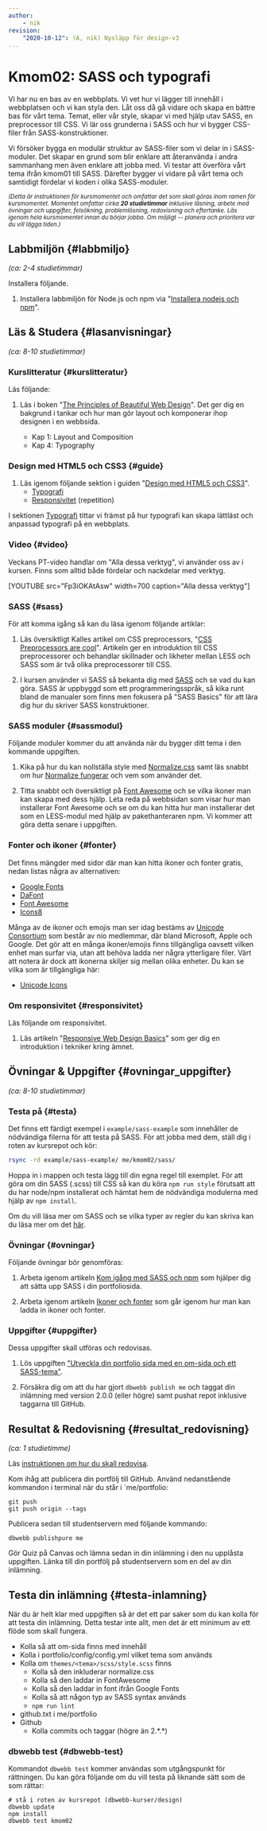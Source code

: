 ```yaml
---
author:
    - nik
revision:
    "2020-10-12": (A, nik) Nysläpp för design-v3
...
```

Kmom02: SASS och typografi
====================================

Vi har nu en bas av en webbplats. Vi vet hur vi lägger till innehåll i webbplatsen och vi kan styla den. Låt oss då gå vidare och skapa en bättre bas för vårt tema. Temat, eller vår style, skapar vi med hjälp utav SASS, en preprocessor till CSS. Vi lär oss grunderna i SASS och hur vi bygger CSS-filer från SASS-konstruktioner.

Vi försöker bygga en modulär struktur av SASS-filer som vi delar in i SASS-moduler. Det skapar en grund som blir enklare att återanvända i andra
sammanhang men även enklare att jobba med. Vi testar att överföra vårt tema ifrån kmom01 till SASS. Därefter bygger vi vidare på vårt tema och samtidigt fördelar vi koden i olika SASS-moduler.

<small><i>(Detta är instruktionen för kursmomentet och omfattar det som skall göras inom ramen för kursmomentet. Momentet omfattar cirka **20 studietimmar** inklusive läsning, arbete med övningar och uppgifter, felsökning, problemlösning, redovisning och eftertanke. Läs igenom hela kursmomentet innan du börjar jobba. Om möjligt -- planera och prioritera var du vill lägga tiden.)</i></small>


Labbmiljön  {#labbmiljo}
---------------------------------

*(ca: 2-4 studietimmar)*

Installera följande.

1. Installera labbmiljön för Node.js och npm via "[Installera nodejs och npm](labbmiljo/node-och-npm)".



Läs & Studera  {#lasanvisningar}
---------------------------------

*(ca: 8-10 studietimmar)*



### Kurslitteratur  {#kurslitteratur}

Läs följande:

1. Läs i boken "[The Principles of Beautiful Web Design](kunskap/boken-the-principles-of-beautiful-web-design)". Det ger dig en bakgrund i tankar och hur man gör layout och komponerar ihop designen i en webbsida.

    * Kap 1: Layout and Composition
    * Kap 4: Typography



### Design med HTML5 och CSS3  {#guide}

1. Läs igenom följande sektion i guiden "[Design med HTML5 och CSS3](guide/design-med-html5-och-css3)".
    * [Typografi](guide/design-med-html5-och-css3/typografi)
    * [Responsivitet](guide/design-med-html5-och-css3/responsivitet) (repetition)

I sektionen [Typografi](guide/design-med-html5-och-css3/grid-och-typografi) tittar vi främst på hur typografi kan skapa lättläst och anpassad typografi på en webbplats.



### Video {#video}

Veckans PT-video handlar om "Alla dessa verktyg", vi använder oss av i kursen. Finns som alltid både fördelar och nackdelar med verktyg.

[YOUTUBE src="Fp3iOKAtAsw" width=700 caption="Alla dessa verktyg"]



### SASS {#sass}

För att komma igång så kan du läsa igenom följande artiklar:

1. Läs översiktligt Kalles artikel om CSS preprocessors, "[CSS Preprocessors are cool](http://dbwebb.se/article/Kalle_CSS_LESS_SASS.pdf)". Artikeln ger en introduktion till CSS preprocessorer och behandlar skillnader och likheter mellan LESS och SASS som är två olika preprocessorer till CSS.

1. I kursen använder vi SASS så bekanta dig med [SASS](https://sass-lang.com/guide) och se vad du kan göra. SASS är uppbyggd som ett programmeringsspråk, så kika runt bland de manualer som finns men fokusera på "SASS Basics" för att lära dig hur du skriver SASS konstruktioner.

### SASS moduler {#sassmodul}

Följande moduler kommer du att använda när du bygger ditt tema i den kommande uppgiften.

1. Kika på hur du kan nollställa style med [Normalize.css](https://necolas.github.io/normalize.css/) samt läs snabbt om hur [Normalize fungerar](http://nicolasgallagher.com/about-normalize-css/) och vem som använder det.

1. Titta snabbt och översiktligt på [Font Awesome](https://fontawesome.com/) och se vilka ikoner man kan skapa med dess hjälp. Leta reda på webbsidan som visar hur man installerar Font Awesome och se om du kan hitta hur man installerar det som en LESS-modul med hjälp av pakethanteraren npm. Vi kommer att göra detta senare i uppgiften.

### Fonter och ikoner {#fonter}

Det finns mängder med sidor där man kan hitta ikoner och fonter gratis, nedan listas några av alternativen:

* [Google Fonts](https://fonts.google.com/)
* [DaFont](https://fontawesome.com/)
* [Font Awesome](https://fontawesome.com/)
* [Icons8](https://icons8.com/)

Många av de ikoner och emojis man ser idag bestäms av [Unicode Consortium](https://en.wikipedia.org/wiki/Unicode_Consortium) som består av nio medlemmar, där bland Microsoft, Apple och Google. Det gör att en många ikoner/emojis finns tillgängliga oavsett vilken enhet man surfar via, utan att behöva ladda ner några ytterligare filer. Värt att notera är dock att ikonerna skiljer sig mellan olika enheter. Du kan se vilka som är tillgängliga här:

* [Unicode Icons](https://unicode-table.com/en/)

### Om responsivitet {#responsivitet}

Läs följande om responsivitet.

1. Läs artikeln "[Responsive Web Design Basics](https://developers.google.com/web/fundamentals/design-and-ux/responsive/)" som ger dig en introduktion i tekniker kring ämnet.


Övningar & Uppgifter  {#ovningar_uppgifter}
-------------------------------------------

*(ca: 8-10 studietimmar)*

### Testa på {#testa}

Det finns ett färdigt exempel i `example/sass-example` som innehåller de nödvändiga filerna för att testa på SASS. För att jobba med dem, ställ dig i roten av kursrepot och kör:

```bash
rsync -rd example/sass-example/ me/kmom02/sass/
```

Hoppa in i mappen och testa lägg till din egna regel till exemplet. För att göra om din SASS (.scss) till CSS så kan du köra `npm run style` förutsatt att du har node/npm installerat och hämtat hem de nödvändiga modulerna med hjälp av `npm install`.

Om du vill läsa mer om SASS och se vilka typer av regler du kan skriva kan du läsa mer om det [här](https://sass-lang.com/guide).

### Övningar {#ovningar}

Följande övningar bör genomföras:

1. Arbeta igenom artikeln [Kom igång med SASS och npm](kunskap/kom-igang-med-sass-och-npm-v2) som hjälper dig att sätta upp SASS i din portfoliosida.

1. Arbeta igenom artikeln [Ikoner och fonter](kunskap/design-ikoner-och-fonter) som går igenom hur man kan ladda in ikoner och fonter.


### Uppgifter {#uppgifter}

Dessa uppgifter skall utföras och redovisas.

1. Lös uppgiften ["Utveckla din portfolio sida med en om-sida och ett SASS-tema"](uppgift/utveckla-din-portfolio-kmom02).

1. Försäkra dig om att du har gjort `dbwebb publish me` och taggat din inlämning med version 2.0.0 (eller högre) samt pushat repot inklusive taggarna till GitHub.



Resultat & Redovisning  {#resultat_redovisning}
-----------------------------------------------

*(ca: 1 studietimme)*

Läs [instruktionen om hur du skall redovisa](./../redovisa).

Kom ihåg att publicera din portfölj till GitHub. Använd nedanstående kommandon i terminal när du står i `me/portfolio:

```shell
git push
git push origin --tags
```

Publicera sedan till studentservern med följande kommando:

```shell
dbwebb publishpure me
```

Gör Quiz på Canvas och lämna sedan in din inlämning i den nu upplåsta uppgiften. Länka till din portfölj på studentservern som en del av din inlämning.



Testa din inlämning {#testa-inlamning}
-----------------------------------------------

När du är helt klar med uppgiften så är det ett par saker som du kan kolla för att testa din inlämning. Detta testar inte allt, men det är ett minimum av ett flöde som skall fungera.

* Kolla så att om-sida finns med innehåll
* Kolla i portfolio/config/config.yml vilket tema som används
* Kolla om `themes/<tema>/scss/style.scss` finns
    * Kolla så den inkluderar normalize.css
    * Kolla så den laddar in FontAwesome
    * Kolla så den laddar in font ifrån Google Fonts
    * Kolla så att någon typ av SASS syntax används
    * `npm run lint`
* github.txt i me/portfolio
* Github
    * Kolla commits och taggar (högre än 2.\*.\*)



### dbwebb test {#dbwebb-test}

Kommandot `dbwebb test` kommer användas som utgångspunkt för rättningen. Du kan göra följande om du vill testa på liknande sätt som de som rättar:

```shell
# stå i roten av kursrepot (dbwebb-kurser/design)
dbwebb update
npm install
dbwebb test kmom02
```
